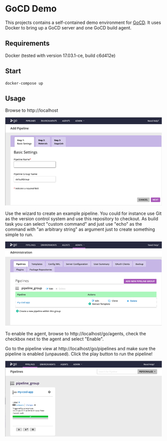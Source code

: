GoCD Demo
========================

This projects contains a self-contained demo environment for [GoCD](https://www.gocd.org/). It uses Docker to bring up a GoCD server and one GoCD build agent.

Requirements
---
Docker (tested with version 17.03.1-ce, build c6d412e)

Start
---
    docker-compose up

Usage
---
Browse to http://localhost

![alt tag](https://raw.githubusercontent.com/Diabol/gocd-demo/master/docs/gocd_1_startup.png)

Use the wizard to create an example pipeline. You could for instance use Git as the version control system and use this repository to checkout. As build task you can select "custom command" and just use "echo" as the command with "an arbitrary string" as argument just to create something simple to run.

![alt tag](https://raw.githubusercontent.com/Diabol/gocd-demo/master/docs/gocd_2_pipeline_setup.png)

To enable the agent, browse to http://localhost/go/agents, check the checkbox next to the agent and select "Enable".

Go to the pipeline view at http://localhost/go/pipelines and make sure the pipeline is enabled (unpaused). Click the play button to run the pipeline!

![alt tag](https://raw.githubusercontent.com/Diabol/gocd-demo/master/docs/gocd_3_green_pipeline.png)
